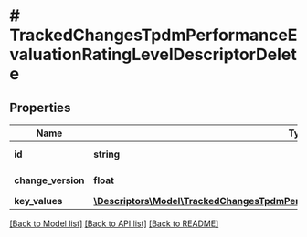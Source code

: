 # # TrackedChangesTpdmPerformanceEvaluationRatingLevelDescriptorDelete

## Properties

Name | Type | Description | Notes
------------ | ------------- | ------------- | -------------
**id** | **string** | Resource identifier | [optional]
**change_version** | **float** | Change version | [optional]
**key_values** | [**\Descriptors\Model\TrackedChangesTpdmPerformanceEvaluationRatingLevelDescriptorKey**](TrackedChangesTpdmPerformanceEvaluationRatingLevelDescriptorKey.md) |  | [optional]

[[Back to Model list]](../../README.md#models) [[Back to API list]](../../README.md#endpoints) [[Back to README]](../../README.md)
